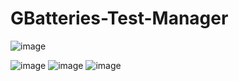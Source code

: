# GBatteries-Test-Manager

![image](https://user-images.githubusercontent.com/46061797/53947862-9aebe880-4094-11e9-9c9a-88775cf172c5.png)


![image](https://user-images.githubusercontent.com/46061797/53947915-bbb43e00-4094-11e9-9fa6-11f5461465dd.png)
![image](https://user-images.githubusercontent.com/46061797/53947935-ccfd4a80-4094-11e9-9a6e-1a9e6c0620eb.png)
![image](https://user-images.githubusercontent.com/46061797/53947980-e1414780-4094-11e9-89dc-2bf8194854f6.png)
